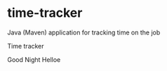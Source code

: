 # time-tracker
Java (Maven) application for tracking time on the job

Time tracker

Good Night Helloe 
